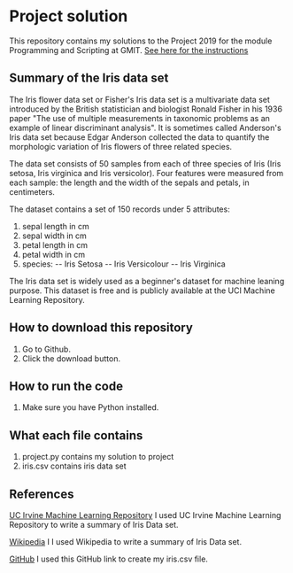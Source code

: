 # Project solution

This repository contains my solutions to the Project 2019 for the module Programming and Scripting at GMIT.
[See here for the instructions](https://github.com/ianmcloughlin/project-pands/raw/master/project.pdf)

## Summary of the Iris data set
The Iris flower data set or Fisher's Iris data set is a multivariate data set introduced by the British statistician and biologist Ronald Fisher in his 1936 paper "The use of multiple measurements in taxonomic problems as an example of linear discriminant analysis". It is sometimes called Anderson's Iris data set because Edgar Anderson collected the data to quantify the morphologic variation of Iris flowers of three related species. 

The data set consists of 50 samples from each of three species of Iris (Iris setosa, Iris virginica and Iris versicolor). Four features were measured from each sample: the length and the width of the sepals and petals, in centimeters.

The dataset contains a set of 150 records under 5 attributes:
1. sepal length in cm 
2. sepal width in cm 
3. petal length in cm 
4. petal width in cm 
5. species: 
-- Iris Setosa
-- Iris Versicolour
-- Iris Virginica

The Iris data set is widely used as a beginner's dataset for machine leaning purpose. This dataset is free and is publicly available at the UCI Machine Learning Repository.

## How to download this repository

1. Go to Github.
2. Click the download button.

## How to run the code

1. Make sure you have Python installed.

## What each file contains

1. project.py contains my solution to project
2. iris.csv contains iris data set

## References
[UC Irvine Machine Learning Repository](http://archive.ics.uci.edu/ml/datasets/Iris) I used UC Irvine Machine Learning Repository to write a summary of Iris Data set.

[Wikipedia](https://en.wikipedia.org/wiki/Iris_flower_data_set) I I used Wikipedia to write a summary of Iris Data set.

[GitHub](https://gist.github.com/curran/a08a1080b88344b0c8a7) I used this GitHub link to create my iris.csv file.